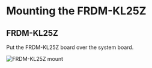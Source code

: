 # Mounting the FRDM-KL25Z

## FRDM-KL25Z

Put the FRDM-KL25Z board over the system board. 

![FRDM-KL25Z mount](../../../../.gitbook/assets/IMG\_1941.jpeg)
